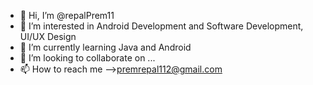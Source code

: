 - 👋 Hi, I’m @repalPrem11
- 👀 I’m interested in Android Development and Software Development, UI/UX Design
- 🌱 I’m currently learning Java and Android
- 💞️ I’m looking to collaborate on ...
- 📫 How to reach me -->premrepal112@gmail.com

<!---
repalPrem11/repalPrem11 is a ✨ special ✨ repository because its `README.md` (this file) appears on your GitHub profile.
You can click the Preview link to take a look at your changes.
--->
